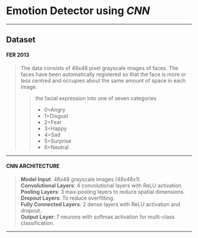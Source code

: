 Emotion Detector using *CNN*
============================== 
----
Dataset
----------

#### FER 2013

> The data consists of 48x48 pixel grayscale images of faces. The faces have been automatically registered so that the face is more or less centred and occupies about the same amount of space in each image.
>> the facial expression into one of seven categories <ul> <li>0=Angry</li> <li>1=Disgust</li> <li>2=Fear</li> <li>3=Happy</li> <li>4=Sad</li> <li>5=Surprise</li> <li>6=Neutral</li></ol>
-----

#### CNN ARCHITECTURE

> **Model Input**: 48x48 grayscale images (48x48x1).
<br> **Convolutional Layers**: 4 convolutional layers with ReLU activation.
<br> **Pooling Layers**: 3 max-pooling layers to reduce spatial dimensions.
<br> **Dropout Layers**: To reduce overfitting.
<br> **Fully Connected Layers**: 2 dense layers with ReLU activation and dropout.
<br> **Output Layer**: 7 neurons with softmax activation for multi-class classification.
---

